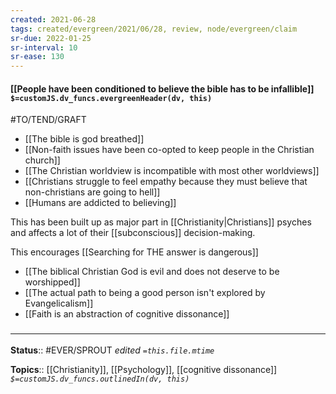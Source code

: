 ```yaml
---
created: 2021-06-28
tags: created/evergreen/2021/06/28, review, node/evergreen/claim
sr-due: 2022-01-25
sr-interval: 10
sr-ease: 130
---
```


#### [[People have been conditioned to believe the bible has to be infallible]] `$=customJS.dv_funcs.evergreenHeader(dv, this)`

#TO/TEND/GRAFT 
- [[The bible is god breathed]]
- [[Non-faith issues have been co-opted to keep people in the Christian church]]
- [[The Christian worldview is incompatible with most other worldviews]]
- [[Christians struggle to feel empathy because they must believe that non-christians are going to hell]]
- [[Humans are addicted to believing]]

This has been built up as major part in [[Christianity|Christians]] psyches and affects a lot of their [[subconscious]] decision-making.

This encourages [[Searching for THE answer is dangerous]]
- [[The biblical Christian God is evil and does not deserve to be worshipped]]
- [[The actual path to being a good person isn't explored by Evangelicalism]]
- [[Faith is an abstraction of cognitive dissonance]]

### <hr class="footnote"/>

**Status**:: #EVER/SPROUT
*edited `=this.file.mtime`*

**Topics**:: [[Christianity]], [[Psychology]], [[cognitive dissonance]]
*`$=customJS.dv_funcs.outlinedIn(dv, this)`*
